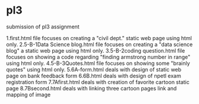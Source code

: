 # pl3
submission of pl3 assignment

1.first.html file focuses on creating a "civil dept." static web page using html only.
2.5-B-1Data Science blog.html file focuses on creating a "data science blog" a static web page using html only.
3.5-B-2coding question.html file focuses on showing a code regarding "finding armstrong number in range" using html only.
4.5-B-3Quotes.html file focuses on showing some "brainly quotes" using html only.
5.6A-form.html deals with design of static web page on bank feedback form
6.6B.html deals with design of npetl exam registration form
7.7Afirst.html deals with creation of favorite cartoon static page
8.7Bsecond.html deals with linking three cartoon pages link and mapping of image

